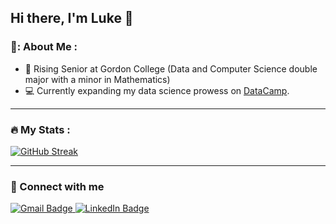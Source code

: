 ## Hi there, I'm Luke 👋

### 🪩: About Me :
- 🏫 Rising Senior at Gordon College (Data and Computer Science double major with a minor in Mathematics)
- 💻 Currently expanding my data science prowess on <a href="https://www.datacamp.com/portfolio/Luke-Hart">DataCamp</a>.

---

### :fire: My Stats :

[![GitHub Streak](http://github-readme-streak-stats.herokuapp.com?user=Luke-W-Hart&theme=dark&background=000000)](https://git.io/streak-stats) &nbsp; &nbsp; &nbsp;

---

### 🤝 Connect with me
<div id="badges">
  <a href="https://mail.google.com/mail/?view=cm&fs=1&tf=1&to=lukewhart25@gmail.com&body=">
    <img src="https://img.shields.io/badge/Gmail-D14836?style=for-the-badge&logo=gmail&logoColor=white" alt="Gmail Badge"/>
  </a>
  <a href="https://www.linkedin.com/in/luke-w-hart/">
    <img src="https://img.shields.io/badge/LinkedIn-blue?style=for-the-badge&logo=linkedin&logoColor=white" alt="LinkedIn Badge"/>
  </a>
</div>

<!--
**Luke-W-Hart/Luke-W-Hart** is a ✨ _special_ ✨ repository because its `README.md` (this file) appears on your GitHub profile.

Here are some ideas to get you started:

- 🔭 I’m currently working on ...
- 🌱 I’m currently learning ...
- 👯 I’m looking to collaborate on ...
- 🤔 I’m looking for help with ...
- 💬 Ask me about ...
- 📫 How to reach me: ...
- 😄 Pronouns: ...
- ⚡ Fun fact: ...
-->
